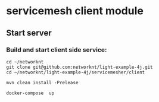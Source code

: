 # servicemesh client module

## Start server

### Build and start client side service:

  ```
  cd ~/networknt
  git clone git@github.com:networknt/light-example-4j.git
  cd ~/networknt/light-example-4j/servicemesher/client

  mvn clean install -Prelease

  docker-compose  up

  ```